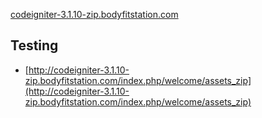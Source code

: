 [codeigniter-3.1.10-zip.bodyfitstation.com](http://codeigniter-3.1.10-zip.bodyfitstation.com)

## Testing
- [http://codeigniter-3.1.10-zip.bodyfitstation.com/index.php/welcome/assets_zip](http://codeigniter-3.1.10-zip.bodyfitstation.com/index.php/welcome/assets_zip)
